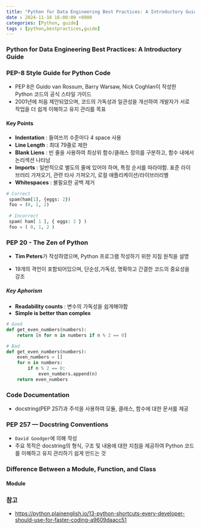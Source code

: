 ```yaml
---
title: "Python for Data Engineering Best Practices: A Introductory Guide"
date : 2024-11-18 16:00:00 +0900
categories: [Python, guide]
tags : [python,bestpractices,guide]
---
```



### **Python for Data Engineering Best Practices: A Introductory Guide**

### **PEP-8 Style Guide for Python Code**

- PEP 8은 Guido van Rossum, Barry Warsaw, Nick Coghlan이 작성한 Python 코드의 공식 스타일 가이드
- 2001년에 처음 제안되었으며, 코드의 가독성과 일관성을 개선하여 개발자가 서로 작업을 더 쉽게 이해하고 유지 관리를 목표

#### **Key Points**

- **Indentation** : 들여쓰끼 수준마다 4 space 사용
- **Line Length** : 최대 79줄로 제한
- **Blank Liens** : 빈 줄을 사용하여 최상위 함수/클래스 정의를 구분하고, 함수 내에서 논리섹션 나타남
- **Imports** : 일반적으로 별도의 줄에 있어야 하며, 특정 순서를 따라야함. 표준 라이브러리 가져오기, 관련 타사 가져오기, 로컬 애플리케이션/라이브러리별 
- **Whitespaces** : 불필요한 공백 제거 
  
```python
# Correct
 spam(ham[1], {eggs: 2})
 foo = (0, 1, 2)
 
 # Incorrect
 spam( ham[ 1 ], { eggs: 2 } )
 foo = ( 0, 1, 2 )

```

### **PEP 20 - The Zen of Python**

- **Tim Peters**가 작성하였으며, Python 프로그램 작성하기 위한 지침 원칙을 설명
 
- 19개의 격언이 포함되어있으며, 단순성,가독성, 명확하고 간결한 코드의 중요성을 강조
  
##### **Key Aphorism**

- **Readability counts** : 변수의 가독성을 쉽게해야함
- **Simple is better than complex**

```python
# Good
def get_even_numbers(numbers):
    return [n for n in numbers if n % 2 == 0]

# Bad
def get_even_numbers(numbers):
    even_numbers = []
    for n in numbers:
        if n % 2 == 0:
            even_numbers.append(n)
    return even_numbers

```

### **Code Documentation**
- docstring(PEP 257)과 주석을 사용하여 모듈, 클래스, 함수에 대한 문서를 제공

### **PEP 257 — Docstring Conventions**
- `David Goodger`에 의해 작성
- 주요 목적은 docstring의 형식, 구조 및 내용에 대한 지침을 제공하여 Python 코드를 이해하고 유지 관리하기 쉽게 만드는 것
  
### **Difference Between a Module, Function, and Class**
#### **Module**


### **참고**
- https://python.plainenglish.io/13-python-shortcuts-every-developer-should-use-for-faster-coding-a9609daacc51